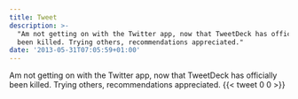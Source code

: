 ```yaml
---
title: Tweet
description: >-
  "Am not getting on with the Twitter app, now that TweetDeck has officially
  been killed. Trying others, recommendations appreciated."
date: '2013-05-31T07:05:59+01:00'
---
```

Am not getting on with the Twitter app, now that TweetDeck has officially been killed. Trying others, recommendations appreciated.
      {{< tweet 0 0 >}}
    

